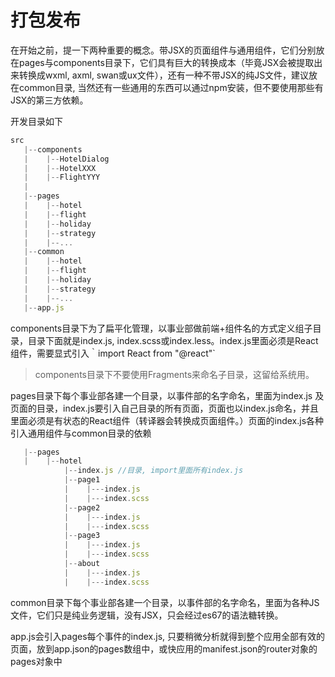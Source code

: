 # 打包发布

在开始之前，提一下两种重要的概念。带JSX的页面组件与通用组件，它们分别放在pages与components目录下，它们具有巨大的转换成本（毕竟JSX会被提取出来转换成wxml, axml, swan或ux文件），还有一种不带JSX的纯JS文件，建议放在common目录,  当然还有一些通用的东西可以通过npm安装，但不要使用那些有JSX的第三方依赖。


开发目录如下
```jsx
src
   |--components
   |    |--HotelDialog
   |    |--HotelXXX
   |    |--FlightYYY
   |
   |--pages
   |    |--hotel
   |    |--flight
   |    |--holiday
   |    |--strategy
   |    |--...
   |--common
   |    |--hotel
   |    |--flight
   |    |--holiday
   |    |--strategy
   |    |--...
   |--app.js
```
components目录下为了扁平化管理，以事业部做前端+组件名的方式定义组子目录，目录下面就是index.js, index.scss或index.less。index.js里面必须是React组件，需要显式引入｀import React from "@react"`

>components目录下不要使用Fragments来命名子目录，这留给系统用。

pages目录下每个事业部各建一个目录，以事件部的名字命名，里面为index.js 及页面的目录，index.js要引入自己目录的所有页面，页面也以index.js命名，并且里面必须是有状态的React组件（转译器会转换成页面组件。）页面的index.js各种引入通用组件与common目录的依赖
```jsx
   |--pages
   |    |--hotel
            |--index.js //目录, import里面所有index.js
            |--page1
            |    |---index.js
            |    |---index.scss
            |--page2
            |    |---index.js
            |    |---index.scss
            |--page3
            |    |---index.js
            |    |---index.scss
            |--about
            |    |---index.js
            |    |---index.scss
```

common目录下每个事业部各建一个目录，以事件部的名字命名，里面为各种JS文件，它们只是纯业务逻辑，没有JSX，只会经过es67的语法糖转换。

app.js会引入pages每个事件的index.js, 只要稍微分析就得到整个应用全部有效的页面，放到app.json的pages数组中，或快应用的manifest.json的router对象的pages对象中
